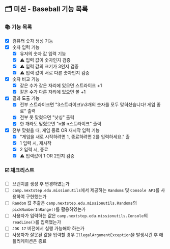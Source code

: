 ## 🗂 미션 - Baseball 기능 목록

###  📚 기능 목록

- [x] 컴퓨터 숫자 생성 기능
- [x] 숫자 입력 기능
  - [x] 유저의 숫자 값 입력 기능
  - [x] ⚠️ 입력 값이 숫자인지 검증
  - [x] ⚠️ 입력 값의 크기가 3인지 검증
  - [x] ⚠️ 입력 값이 서로 다른 숫자인지 검증
- [x] 숫자 비교 기능
  - [x] 같은 수가 같은 자리에 있으면 스트라이크 +1
  - [x] 같은 수가 다른 자리에 있으면 볼 +1
- [x] 결과 도출 기능
  - [x] 전부 스트라이크면 "3스트라이크\n3개의 숫자를 모두 맞히셨습니다! 게임 종료" 출력
  - [x] 전부 못 맞혔으면 "낫싱" 출력
  - [x] 한 개라도 맞혔으면 "n볼 n스트라이크" 출력
- [x] 전부 맞혔을 때, 게임 종료 OR 재시작 입력 기능
  - [x] "게임을 새로 시작하려면 1, 종료하려면 2를 입력하세요." 출 
  - [x] 1 입력 시, 재시작
  - [x] 2 입력 시, 종료
  - [x] ⚠️ 입력값이 1 OR 2인지 검증

###  ☑️ 체크리스트

- [ ] 브랜치를 생성 후 변경하였는가
- [ ] `camp.nextstep.edu.missionutils`에서 제공하는 `Randoms` 및 `Console API`를 사용하여 구현했는가
- [ ] `Random` 값 추출은 `camp.nextstep.edu.missionutils.Randoms`의 `pickNumberInRange()`를 활용하였는가
- [ ] 사용자가 입력하는 값은 `camp.nextstep.edu.missionutils.Console`의 `readLine()`를 입력했는가
- [ ] `JDK 17` 버전에서 실행 가능해야 하는가
- [ ] 사용자가 잘못된 값을 입력할 경우 `IllegalArgumentException`을 발생시킨 후 애플리케이션은 종료
